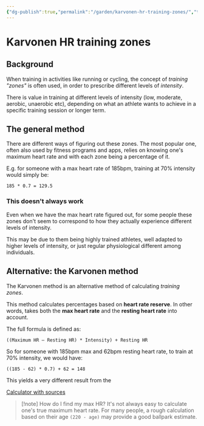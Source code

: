```yaml
---
{"dg-publish":true,"permalink":"/garden/karvonen-hr-training-zones/","tags":["cycling","running","fitness"],"created":"2023-03-25T13:18:03.734+01:00","updated":"2024-03-09T21:40:45.738+01:00"}
---
```


# Karvonen HR training zones

## Background
When training in activities like running or cycling, the concept of *training "zones"* is often used, in order to prescribe different levels of *intensity*.

There is value in training at different levels of intensity (low, moderate, aerobic, unaerobic etc), depending on what an athlete wants to achieve in a specific training session or longer term.

## The general method
There are different ways of figuring out these zones. The most popular one, often also used by fitness programs and apps, relies on knowing one's maximum heart rate and with each zone being a percentage of it.

E.g. for someone with a max heart rate of 185bpm, training at 70% intensity would simply be:
```
185 * 0.7 = 129.5
```

### This doesn't always work

Even when we have the max heart rate figured out, for some people these zones don't seem to correspond to how they actually experience different levels of intensity.

This may be due to them being highly trained athletes, well adapted to higher levels of intensity, or just regular physiological different among individuals.

## Alternative: the Karvonen method

The Karvonen method is an alternative method of calculating *training zones*.

This method calculates percentages based on **heart rate reserve**. In other words, takes both the **max heart rate** and the **resting heart rate** into account.

The full formula is defined as:
```
((Maximum HR – Resting HR) * Intensity) + Resting HR
```

So for someone with 185bpm max and 62bpm resting heart rate, to train at 70% intensity, we would have:

```
((185 - 62) * 0.7) + 62 = 148
```

This yields a very different result from the 

[Calculator with sources](https://www.omnicalculator.com/health/karvonen-formula)

> [!note] How do I find my max HR?
>  It's not always easy to calculate one's true maximum heart rate. For many people, a rough calculation based on their age `(220 - age)` may provide a good ballpark estimate. 
